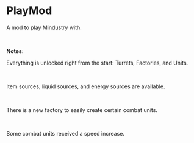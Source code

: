 # PlayMod
A mod to play Mindustry with.

<br>

**Notes:**

Everything is unlocked right from the start: Turrets, Factories, and Units.

<br>

Item sources, liquid sources, and energy sources are available.

<br>

There is a new factory to easily create certain combat units.

<br>

Some combat units received a speed increase.
